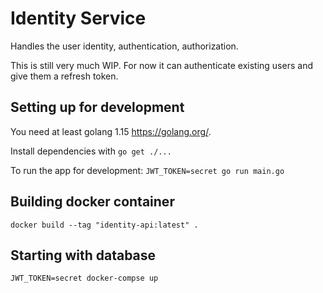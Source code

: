 # Identity Service
Handles the user identity, authentication, authorization.

This is still very much WIP. For now it can authenticate existing users and give them a refresh token.

## Setting up for development
You need at least golang 1.15 https://golang.org/.

Install dependencies with `go get ./...` 

To run the app for development:
`JWT_TOKEN=secret go run main.go`

## Building docker container
`docker build --tag "identity-api:latest" .`

## Starting with database
`JWT_TOKEN=secret docker-compse up`

